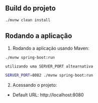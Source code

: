 ## Build do projeto
```bash
./mvnw clean install
```

## Rodando a aplicação
1. Rodando a aplicação usando Maven:
```bash
./mvnw spring-boot:run
```

`utilizando uma SERVER_PORT altearnativa`
```bash
SERVER_PORT=8082 ./mvnw spring-boot:run
```
2. Acessando o projeto:
-  Default URL: http://localhost:8080
